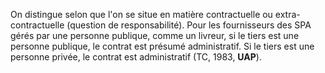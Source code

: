 On distingue selon que l'on se situe en matière contractuelle ou extra-contractuelle (question de responsabilité). Pour les fournisseurs des SPA gérés par une personne publique, comme un livreur, si le tiers est une personne publique, le contrat est présumé administratif. Si le tiers est une personne privée, le contrat est administratif (TC, 1983, **UAP**). 